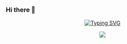 
### Hi there 👋
<p align="center">
  <a href="https://git.io/typing-svg"><img src="https://readme-typing-svg.herokuapp.com?font=Fira+Code&size=25&pause=1000&color=000000&center=true&width=435&lines=%E7%A5%9D%E4%BD%A0%E4%BB%8A%E5%A4%A9%E8%BF%87%E5%BE%97%E6%84%89%E5%BF%AB;%E5%B1%B1%E4%B8%8B%E5%B1%B1%E4%B8%8B+%E9%A3%8E%E5%B1%95%E7%BA%A2%E6%97%97%E5%A6%82%E7%94%BB" alt="Typing SVG" /></a>
</p>
<div align="center">
    <img  src="https://github-readme-streak-stats.herokuapp.com/?user=Achuan-2" />
</div>
